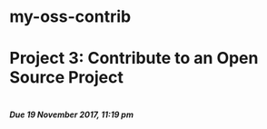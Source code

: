 # my-oss-contrib

# Project 3: Contribute to an Open Source Project <h1>
###### **Due 19 November 2017, 11:19 pm** <h6>
